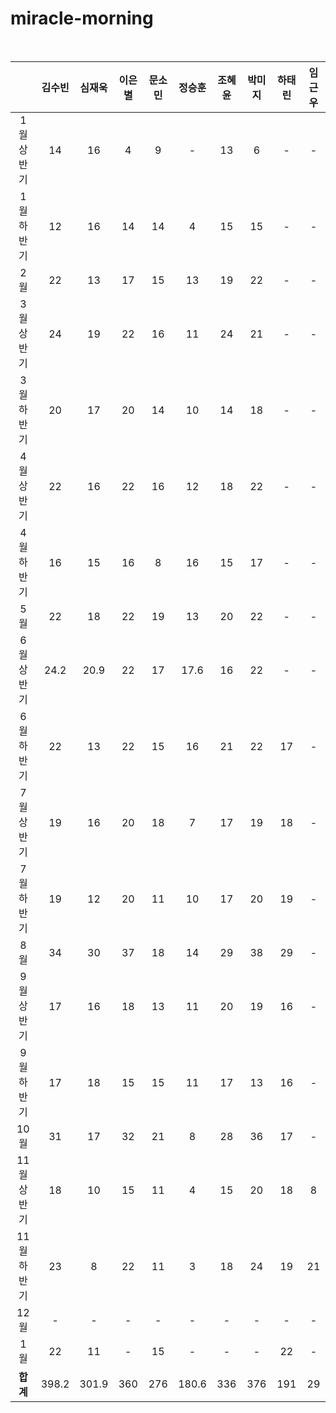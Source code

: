 # miracle-morning

<br/>



|             | 김수빈 | 심재욱 | 이은별 | 문소민 | 정승훈 | 조혜윤 | 박미지 | 하태린 | 임근우 |
| :---------: | :----: | :----: | :----: | :----: | :----: | :----: | :----: | :----: | :----: |
| 1월 상반기  |   14   |   16   |   4    |   9    |   -    |   13   |   6    |   -    |   -    |
| 1월 하반기  |   12   |   16   |   14   |   14   |   4    |   15   |   15   |   -    |   -    |
|     2월     |   22   |   13   |   17   |   15   |   13   |   19   |   22   |   -    |   -    |
| 3월 상반기  |   24   |   19   |   22   |   16   |   11   |   24   |   21   |   -    |   -    |
| 3월 하반기  |   20   |   17   |   20   |   14   |   10   |   14   |   18   |   -    |   -    |
| 4월 상반기  |   22   |   16   |   22   |   16   |   12   |   18   |   22   |   -    |   -    |
| 4월 하반기  |   16   |   15   |   16   |   8    |   16   |   15   |   17   |   -    |   -    |
|     5월     |   22   |   18   |   22   |   19   |   13   |   20   |   22   |   -    |   -    |
| 6월 상반기  |  24.2  |  20.9  |   22   |   17   |  17.6  |   16   |   22   |   -    |   -    |
| 6월 하반기  |   22   |   13   |   22   |   15   |   16   |   21   |   22   |   17   |   -    |
| 7월 상반기  |   19   |   16   |   20   |   18   |   7    |   17   |   19   |   18   |   -    |
| 7월 하반기  |   19   |   12   |   20   |   11   |   10   |   17   |   20   |   19   |   -    |
|     8월     |   34   |   30   |   37   |   18   |   14   |   29   |   38   |   29   |   -    |
| 9월 상반기  |   17   |   16   |   18   |   13   |   11   |   20   |   19   |   16   |   -    |
| 9월 하반기  |   17   |   18   |   15   |   15   |   11   |   17   |   13   |   16   |   -    |
|    10월     |   31   |   17   |   32   |   21   |   8    |   28   |   36   |   17   |   -    |
| 11월 상반기 |   18   |   10   |   15   |   11   |   4    |   15   |   20   |   18   |   8    |
| 11월 하반기 |   23   |   8    |   22   |   11   |   3    |   18   |   24   |   19   |   21   |
|    12월     |   -    |   -    |   -    |   -    |   -    |   -    |   -    |   -    |   -    |
|     1월     |   22   |   11   |   -    |   15   |   -    |   -    |   -    |   22   |   -    |
|  **합계**   | 398.2  | 301.9  |  360   |  276   | 180.6  |  336   |  376   |  191   |   29   |
